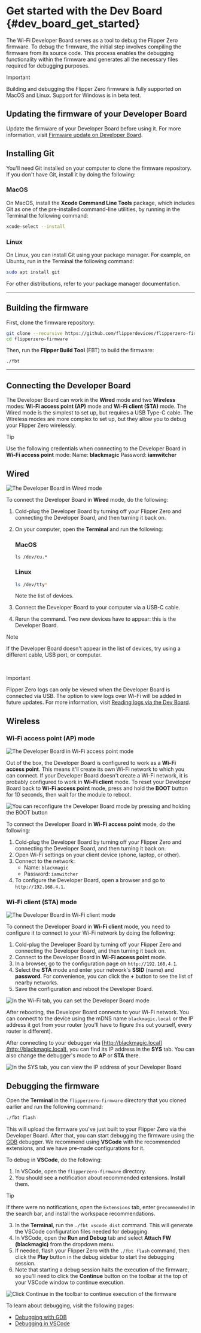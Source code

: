 # Get started with the Dev Board {#dev_board_get_started}

The Wi-Fi Developer Board serves as a tool to debug the Flipper Zero firmware. To debug the firmware, the initial step involves compiling the firmware from its source code. This process enables the debugging functionality within the firmware and generates all the necessary files required for debugging purposes.

> [!IMPORTANT]
> 
> Building and debugging the Flipper Zero firmware is fully supported on MacOS and Linux. 
> Support for Windows is in beta test.

## Updating the firmware of your Developer Board

Update the firmware of your Developer Board before using it. For more information, visit [Firmware update on Developer Board](https://docs.flipperzero.one/development/hardware/wifi-debugger-module/update).

## Installing Git

You'll need Git installed on your computer to clone the firmware repository. If you don't have Git, install it by doing the following:

### MacOS

On MacOS, install the **Xcode Command Line Tools** package, which includes Git as one of the pre-installed command-line utilities, by running in the Terminal the following command:

```bash
xcode-select --install
```

### Linux

On Linux, you can install Git using your package manager. For example, on Ubuntu, run in the Terminal the following command:

```bash
sudo apt install git
```

For other distributions, refer to your package manager documentation.

***

## Building the firmware

First, clone the firmware repository:

```bash
git clone --recursive https://github.com/flipperdevices/flipperzero-firmware.git
cd flipperzero-firmware
```

Then, run the **Flipper Build Tool** (FBT) to build the firmware:

```bash
./fbt
```

***

## Connecting the Developer Board

The Developer Board can work in the **Wired** mode and two **Wireless** modes: **Wi-Fi access point (AP)** mode and **Wi-Fi client (STA)** mode. The Wired mode is the simplest to set up, but requires a USB Type-C cable. The Wireless modes are more complex to set up, but they allow you to debug your Flipper Zero wirelessly.

> [!TIP]
> 
> Use the following credentials when connecting to the Developer Board in **Wi-Fi access point** mode:
> Name: **blackmagic**
> Password: **iamwitcher**

## Wired

![The Developer Board in Wired mode](https://archbee-image-uploads.s3.amazonaws.com/3StCFqarJkJQZV-7N79yY/jZdVlRTPVdSQVegzCyXp7_monosnap-miro-2023-06-22-16-28-06.jpg)

To connect the Developer Board in **Wired** mode, do the following:

1. Cold-plug the Developer Board by turning off your Flipper Zero and connecting the Developer Board, and then turning it back on.

2. On your computer, open the **Terminal** and run the following:

    ### MacOS
    
    ```shell
    ls /dev/cu.*
    ```
    
    ### Linux
    
    ```bash
    ls /dev/tty*
    ```
    
    Note the list of devices.

3. Connect the Developer Board to your computer via a USB-C cable.

4. Rerun the command. Two new devices have to appear: this is the Developer Board.

> [!NOTE]
> 
> If the Developer Board doesn't appear in the list of devices, try using a different cable, USB port, or computer.

<br />

> [!IMPORTANT]
>
> Flipper Zero logs can only be viewed when the Developer Board is connected via USB. 
> The option to view logs over Wi-Fi will be added in future updates. 
> For more information, visit [Reading logs via the Dev Board](https://docs.flipperzero.one/development/hardware/wifi-debugger-module/reading-logs).

## Wireless

### Wi-Fi access point (AP) mode

![The Developer Board in Wi-Fi access point mode](https://archbee-image-uploads.s3.amazonaws.com/3StCFqarJkJQZV-7N79yY/tKRTMHAuruiLSEce2a8Ve_monosnap-miro-2023-06-22-16-39-17.jpg)

Out of the box, the Developer Board is configured to work as a **Wi-Fi access point**. This means it'll create its own Wi-Fi network to which you can connect. If your Developer Board doesn't create a Wi-Fi network, it is probably configured to work in **Wi-Fi client** mode. To reset your Developer Board back to **Wi-Fi access point** mode, press and hold the **BOOT** button for 10 seconds, then wait for the module to reboot.

![You can reconfigure the Developer Board mode by pressing and holding the BOOT button](https://archbee-image-uploads.s3.amazonaws.com/3StCFqarJkJQZV-7N79yY/57eELJsAwMxeZCEA1NMJw_monosnap-miro-2023-06-22-20-33-27.jpg)

To connect the Developer Board in **Wi-Fi access point** mode, do the following:

1. Cold-plug the Developer Board by turning off your Flipper Zero and connecting the Developer Board, and then turning it back on.
2. Open Wi-Fi settings on your client device (phone, laptop, or other).
3. Connect to the network:
    * Name: `blackmagic`
    * Password: `iamwitcher`
4. To configure the Developer Board, open a browser and go to `http://192.168.4.1`.

### Wi-Fi client (STA) mode

![The Developer Board in Wi-Fi client mode](https://archbee-image-uploads.s3.amazonaws.com/3StCFqarJkJQZV-7N79yY/xLQpFyYPfUS5Cx0uQhrNd_monosnap-miro-2023-06-23-12-34-36.jpg)

To connect the Developer Board in **Wi-Fi client** mode, you need to configure it to connect to your Wi-Fi network by doing the following:

1. Cold-plug the Developer Board by turning off your Flipper Zero and connecting the Developer Board, and then turning it back on.
2. Connect to the Developer Board in **Wi-Fi access point** mode.
3. In a browser, go to the configuration page on `http://192.168.4.1`.
4. Select the **STA** mode and enter your network's **SSID** (name) and **password**. For convenience, you can click the **+** button to see the list of nearby networks.
5. Save the configuration and reboot the Developer Board.

![In the Wi-Fi tab, you can set the Developer Board mode](https://archbee-image-uploads.s3.amazonaws.com/3StCFqarJkJQZV-7N79yY/klbLVj8lz2bEvm7j4wRaj_monosnap-miro-2023-06-23-13-06-32.jpg)

After rebooting, the Developer Board connects to your Wi-Fi network. You can connect to the device using the mDNS name `blackmagic.local` or the IP address it got from your router (you'll have to figure this out yourself, every router is different).

After connecting to your debugger via [http://blackmagic.local](http://blackmagic.local), you can find its IP address in the **SYS** tab. You can also change the debugger's mode to **AP** or **STA** there.

![In the SYS tab, you can view the IP address of your Developer Board](https://archbee-image-uploads.s3.amazonaws.com/3StCFqarJkJQZV-7N79yY/5XbUptlfqzlV0p6hRUqiG_monosnap-miro-2023-06-22-18-11-30.jpg)

## Debugging the firmware

Open the **Terminal** in the `flipperzero-firmware` directory that you cloned earlier and run the following command:

```bash
./fbt flash
```

This will upload the firmware you've just built to your Flipper Zero via the Developer Board. After that, you can start debugging the firmware using the [GDB](https://www.gnu.org/software/gdb/) debugger. We recommend using **VSCode** with the recommended extensions, and we have pre-made configurations for it.

To debug in **VSCode**, do the following:

1. In VSCode, open the `flipperzero-firmware` directory.
2. You should see a notification about recommended extensions. Install them.
> [!TIP]
> 
> If there were no notifications, open the `Extensions` tab,
> enter `@recommended` in the search bar,
> and install the workspace recommendations.
> 
3. In the **Terminal**, run the `./fbt vscode_dist` command. This will generate the VSCode configuration files needed for debugging.
4. In VSCode, open the **Run and Debug** tab and select **Attach FW (blackmagic)** from the dropdown menu.
5. If needed, flash your Flipper Zero with the `./fbt flash` command, then click the **Play** button in the debug sidebar to start the debugging session.
6. Note that starting a debug session halts the execution of the firmware, so you'll need to click the **Continue** button on the toolbar at the top of your VSCode window to continue execution.

![Click Continue in the toolbar to continue execution of the firmware](https://archbee-image-uploads.s3.amazonaws.com/3StCFqarJkJQZV-7N79yY/lp8ygGaZ3DvWD3OSI9yGO_monosnap-miro-2023-06-23-17-58-09.jpg)

To learn about debugging, visit the following pages:

* [Debugging with GDB](https://sourceware.org/gdb/current/onlinedocs/gdb.pdf)
* [Debugging in VSCode](https://code.visualstudio.com/docs/editor/debugging)
